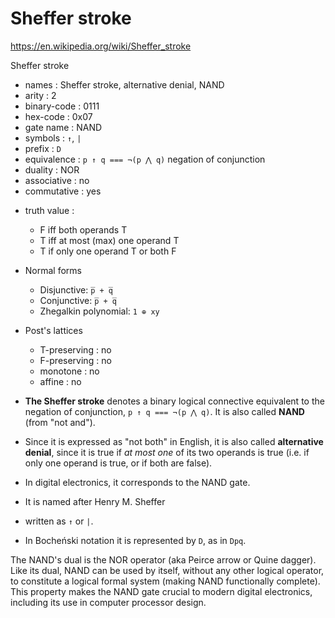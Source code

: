 # Sheffer stroke

https://en.wikipedia.org/wiki/Sheffer_stroke

Sheffer stroke
- names       : Sheffer stroke, alternative denial, NAND
- arity       : 2
- binary-code : 0111
- hex-code    : 0x07
- gate name   : NAND
- symbols     : `↑`, `|`
- prefix      : `D`
- equivalence : `p ↑ q === ¬(p ⋀ q)` negation of conjunction
- duality     : NOR
- associative : no
- commutative : yes
* truth value :
  - F iff both operands T
  - T iff at most (max) one operand T
  - T if only one operand T or both F
* Normal forms
  - Disjunctive: `p̅ + q̅`
  - Conjunctive: `p̅ + q̅`
  - Zhegalkin polynomial: `1 ⊕ xy`
* Post's lattices
  - T-preserving  : no
  - F-preserving  : no
  - monotone      : no
  - affine        : no




* **The Sheffer stroke** denotes a binary logical connective equivalent to the negation of conjunction, `p ↑ q === ¬(p ⋀ q)`. It is also called **NAND** (from "not and").

* Since it is expressed as "not both" in English, it is also called **alternative denial**, since it is true if *at most one* of its two operands is true (i.e. if only one operand is true, or if both are false).

* In digital electronics, it corresponds to the NAND gate.

* It is named after Henry M. Sheffer

* written as `↑` or `|`.

* In Bocheński notation it is represented by `D`, as in `Dpq`.

The NAND's dual is the NOR operator (aka Peirce arrow or Quine dagger). Like its dual, NAND can be used by itself, without any other logical operator, to constitute a logical formal system (making NAND functionally complete). This property makes the NAND gate crucial to modern digital electronics, including its use in computer processor design.
